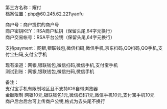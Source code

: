 ﻿第三方名称：耀付  
档案位置：php@60.245.62.221\yaofu  
  
商户号：商户提供的商户号  
商户密钥KEY：RSA商户私钥（保留头尾,64字元换行）  
商户交易帐号：RSA平台公钥（保留头尾,64字元换行）  
  
支持payment：网银,银联钱包,微信扫码,微信手机,京东扫码,QQ扫码,QQ手机,支付宝扫码,支付宝手机  
  
现有渠道：网银,银联钱包,微信扫码,微信手机,支付宝手机  
测试到账：网银,银联钱包,微信扫码,微信手机  
  
备注：  
支付宝手机有限制地区且不支持IOS自带浏览器  
金额限制 网银10元,银联钱包1元,微信扫码1元,微信手机10元,支付宝手机10元  
商户后台后台可上传商户公钥,格式为去头尾不换行  